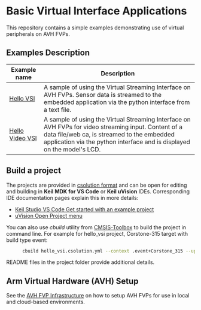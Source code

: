# Basic Virtual Interface Applications

This repository contains a simple examples demonstrating use of virtual peripherals on AVH FVPs.

## Examples Description

| Example name                              | Description   |
|---                                        |---            |
| [Hello VSI](./hello_vsi)                  | A sample of using the Virtual Streaming Interface on AVH FVPs. Sensor data is streamed to the embedded application via the python interface from a text file. |
| [Hello Video VSI](./hello_video_vsi)      | A sample of using the Virtual Streaming Interface on AVH FVPs for video streaming input. Content of a data file/web ca, is streamed to the embedded application via the python interface and is displayed on the model's LCD. |

## Build a project

The projects are provided in [csolution format](https://github.com/Open-CMSIS-Pack/cmsis-toolbox/blob/main/docs/YML-Input-Format.md) and can be open for editing and building in **Keil MDK for VS Code** or **Keil uVision** IDEs. Corresponding IDE documentation pages explain this in more details:
 - [Keil Studio VS Code Get started with an example project](https://developer.arm.com/documentation/108029/latest/Get-started-with-an-example-project)
 - [uVision Open Project menu](https://developer.arm.com/documentation/101407/latest/User-Interface/Project-Menu-and-Commands)

You can also use *cbuild* utility from [CMSIS-Toolbox](https://github.com/Open-CMSIS-Pack/cmsis-toolbox/blob/main/docs/build-operation.md) to build the project in command line. For example for hello_vsi project, Corstone-315 target with build type event:

```bash
      cbuild hello_vsi.csolution.yml --context .event+Corstone_315 --update-rte --packs --toolchain GCC
```

README files in the project folder provide additional details.

## Arm Virtual Hardware (AVH) Setup

See the [AVH FVP Infrastructure](https://arm-software.github.io/AVH/main/infrastructure/html/index.html) on how to setup AVH FVPs for use in local and cloud-based environments.
